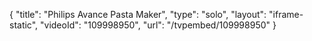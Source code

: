 {
    "title": "Philips Avance Pasta Maker",
    "type": "solo",
    "layout": "iframe-static",
    "videoId": "109998950",
    "url": "\/tvpembed\/109998950"
}